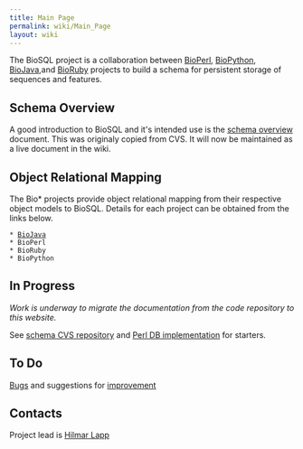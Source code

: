 ```yaml
---
title: Main Page
permalink: wiki/Main_Page
layout: wiki
---
```


The BioSQL project is a collaboration between
[BioPerl](bp:Main_Page "wikilink"),
[BioPython](biopython:Main_Page "wikilink"),
[BioJava](bj:Main_Page "wikilink"),and [BioRuby](http://bioruby.org)
projects to build a schema for persistent storage of sequences and
features.

Schema Overview
---------------

A good introduction to BioSQL and it's intended use is the [schema
overview](Schema_Overview "wikilink") document. This was originaly
copied from CVS. It will now be maintained as a live document in the
wiki.

Object Relational Mapping
-------------------------

The Bio\* projects provide object relational mapping from their
respective object models to BioSQL. Details for each project can be
obtained from the links below.

`* `[`BioJava`](BioJava_BioSQL_ORM "wikilink")  
`* BioPerl`  
`* BioRuby`  
`* BioPython`

In Progress
-----------

*Work is underway to migrate the documentation from the code repository
to this website.*

See [schema CVS
repository](http://code.open-bio.org/cgi/viewcvs.cgi/biosql-schema/?cvsroot=biosql)
and [Perl DB
implementation](http://code.open-bio.org/cgi/viewcvs.cgi/bioperl-db/?cvsroot=bioperl)
for starters.

To Do
-----

[Bugs](Bugs "wikilink") and suggestions for
[improvement](Enhancement_Requests "wikilink")

Contacts
--------

Project lead is [Hilmar Lapp](bp:Hilmar_Lapp "wikilink")
